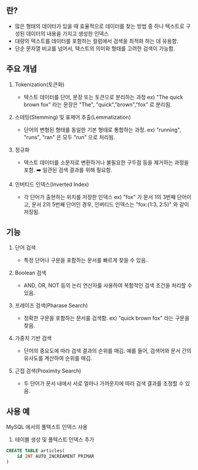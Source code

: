 
## 란?

* 많은 형태의 데이터가 있을 때 효율적으로 데이터를 찾는 방법 중 하나 텍스트로 구성된 데이터의 내용을 가지고 생성한 인덱스
* 대량의 텍스트를 데이터를 포함하는 컬럼에서 검색을 최적화 하는 데 유용함.
* 단순 문자열 비교를 넘어서, 텍스트의 의미와 형태를 고려한 검색이 가능함.


## 주요 개념

1. Tokenization(토큰화)
	* 텍스트 데이터를 단어, 문장 또는 토큰으로 분리하는 과정
	ex) "The quick brown fox" 라는 문장은 "The", "quick","brown","fox" 로 분리됨.

2. 스테밍(Stemming) 및 표제어 추출(Lemmatization)
	* 단어의 변형된 형태를 동일한 기본 형태로 통합하는 과정.
	ex) "running", "runs", "ran" 은 모두 "run" 으로 처리됨.

3. 정규화
	* 텍스트 데이터를 소문자로 변환하거나 불필요한 구두점 등을 제거하는 과정을 포함. ➡️ 일관된 검색 결과를 위해 필요함.

4. 인버티드 인덱스(Inverted Index)
	* 각 단어가 출현하는 위치를 저장한 인덱스
	ex) "fox" 가 문서 1의 3번째 단어이고, 문서 2의 5번째 단어인 경우, 인버티드 인덱스는 "fox:{1:3, 2:5}" 와 같이 저장됨.


## 기능

1. 단어 검색
	* 특정 단어나 구문을 포함하는 문서를 빠르게 찾을 수 있음..

2. Boolean 검색
	* AND, OR, NOT 등의 논리 연산자를 사용하여 복합적인 검색 조건을 처리할 수 있음.

3. 프레이즈 검색(Pharase Search)
	* 정확한 구문을 포함하는 문서를 검색함.
	ex) "quick brown fox" 라는 구문을 찾음.

4. 가중치 기반 검색
	* 단어의 중요도에 따라 검색 결과의 순위를 매김. 예를 들어, 검색어와 문서 간의 유사도를 계산하여 순위를 매김.

5. 근접 검색(Proximity Search)
	* 두 단어가 문서 내에서 서로 얼마나 가까운지에 따라 검색 결과를 조정할 수 있음.


## 사용 예

MySQL 에서의 풀텍스트 인덱스 사용

1. 테이블 생성 및 풀텍스트 인덱스 추가
```sql
CREATE TABLE articles(
	id INT AUTO_INCREAMENT PRIMAR
)
```